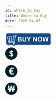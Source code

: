 ```yaml
---
id: where_to_buy
title: Where to Buy
date: 2020-04-07
---
```


![WIZnet Online Shop](/img/products/w5500/buynow.png)  
[![WIZnetUS Online Shop, USA](/img/products/w5500/w5500_evb/icons/dollar.png)](http://www.shopwiznet.com/)

[![WIZnetEU Online Shop, Germany](/img/products/w5500/w5500_evb/icons/european-euro.png)](http://shop.wiznet.eu/)

[![WIZnetKorea Online Shop, Korea](/img/products/w5500/w5500_evb/icons/won.png)](http://shop.wiznet.co.kr/)
